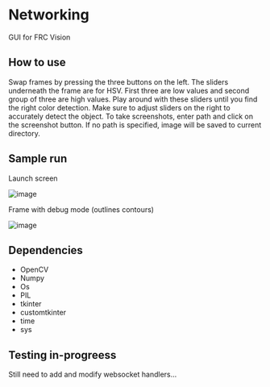 # Networking
GUI for FRC Vision 

## How to use

Swap frames by pressing the three buttons on the left. The sliders underneath the frame are for HSV. First three are low values and second group of three are high values. Play around with these sliders until you find the right color detection. Make sure to adjust sliders on the right to accurately detect the object. To take screenshots, enter path and click on the screenshot button. If no path is specified, image will be saved to current directory. 

## Sample run

Launch screen 

![image](https://user-images.githubusercontent.com/74515743/170805004-0817ec0c-4e9a-445f-adc5-9ddb0467b3fe.png)

Frame with debug mode (outlines contours)

![image](https://user-images.githubusercontent.com/74515743/170805024-7f19ce53-3611-40c6-a1bc-fc5e9d40a6b1.png)






## Dependencies

- OpenCV
- Numpy
- Os
- PIL
- tkinter
- customtkinter 
- time
- sys


## Testing in-progreess 

Still need to add and modify websocket handlers... 
